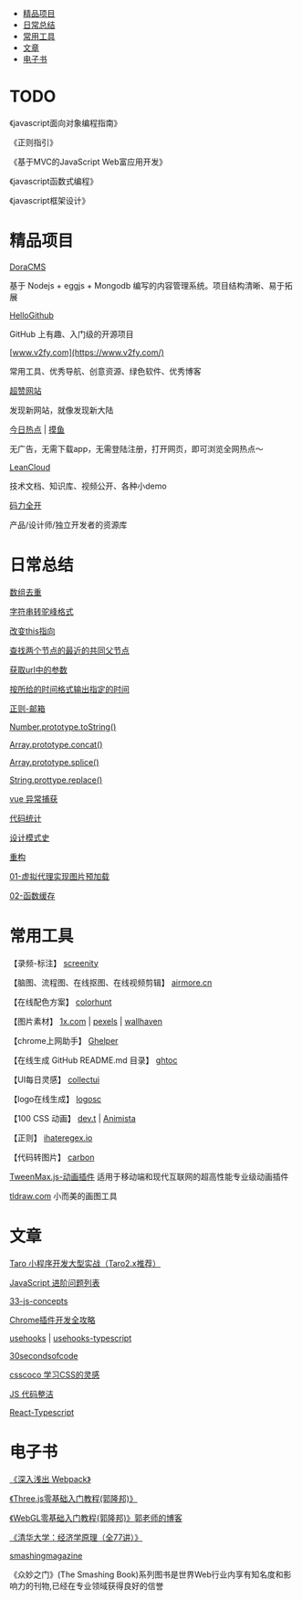 
* [精品项目](#精品项目) 
* [日常总结](#日常总结)
* [常用工具](#常用工具)
* [文章](#文章)
* [电子书](#电子书)


# TODO

《javascript面向对象编程指南》

《正则指引》

《基于MVC的JavaScript Web富应用开发》

《javascript函数式编程》

《javascript框架设计》

# 精品项目

[DoraCMS](https://github.com/doramart/DoraCMS)

基于 Nodejs + eggjs + Mongodb 编写的内容管理系统。项目结构清晰、易于拓展

[HelloGithub](https://github.com/521xueweihan/HelloGitHub)

GitHub 上有趣、入门级的开源项目

[www.v2fy.com](https://www.v2fy.com/)

常用工具、优秀导航、创意资源、绿色软件、优秀博客

[超赞网站](https://github.com/zhaoolee/SuperWeb)

发现新网站，就像发现新大陆

[今日热点](https://tophub.today/) | [摸鱼](https://mo.fish/)

无广告，无需下载app，无需登陆注册，打开网页，即可浏览全网热点～

[LeanCloud](https://leancloud.cn/docs/index.html)

技术文档、知识库、视频公开、各种小demo

[码力全开](https://www.maliquankai.com/)

产品/设计师/独立开发者的资源库


# 日常总结

[数组去重](docs/Code/README.md#数组去重)

[字符串转驼峰格式](docs/Code/README.md#字符串转驼峰格式)

[改变this指向](docs/Code/README.md#改变this指向)

[查找两个节点的最近的共同父节点](docs/Code/README.md#查找两个节点的最近的共同父节点)

[获取url中的参数](docs/Code/README.md#获取url中的参数)

[按所给的时间格式输出指定的时间](docs/Code/README.md#按所给的时间格式输出指定的时间)

[正则-邮箱](docs/RegEx/README.md#isAvailableEmail)

[Number.prototype.toString()](docs/Code/number_tostring.md)

[Array.prototype.concat()](docs/Code/array_concat.md)

[Array.prototype.splice()](docs/Code/array_splice.md)

[String.prottype.replace()](docs/Code/string_replace.md)

[vue 异常捕获](docs/Vue/errorHander.md)

[代码统计](docs/Code/code_counter.md)



[设计模式史](docs/Js/设计模式.md)

[重构](docs/Js/重构.md)

[01-虚拟代理实现图片预加载](https://github.com/xinumh/js-demo/blob/master/01-%E8%99%9A%E6%8B%9F%E4%BB%A3%E7%90%86%E5%AE%9E%E7%8E%B0%E5%9B%BE%E7%89%87%E9%A2%84%E5%8A%A0%E8%BD%BD.html)

[02-函数缓存](https://github.com/xinumh/js-demo/blob/master/02-%E7%BC%93%E5%AD%98.html)

# 常用工具

【录频-标注】
[screenity](https://github.com/alyssaxuu/screenity)

【脑图、流程图、在线抠图、在线视频剪辑】
[airmore.cn](https://airmore.cn)

【在线配色方案】
[colorhunt](https://colorhunt.co/)

【图片素材】
[1x.com](https://1x.com/photos)
|
[pexels](https://www.pexels.com)
|
[wallhaven](https://wallhaven.cc/)

【chrome上网助手】
[Ghelper](http://googlehelper.net/)

【在线生成 GitHub README.md 目录】
[ghtoc](https://sleepeatcode.com/ghtoc)

【UI每日灵感】
[collectui](https://collectui.com/)

【logo在线生成】
[logosc](https://www.logosc.cn/)

【100 CSS 动画】
[dev.t](https://dev.to/afif/i-made-100-css-loaders-for-your-next-project-4eje)
|
[Animista](https://animista.net/)

【正则】
[ihateregex.io](https://ihateregex.io/)

【代码转图片】
[carbon](https://carbon.now.sh/)

[TweenMax.js-动画插件](https://www.tweenmax.com.cn/index.html)
适用于移动端和现代互联网的超高性能专业级动画插件

[tldraw.com](https://www.tldraw.com/)
小而美的画图工具



# 文章

[Taro 小程序开发大型实战（Taro2.x推荐）](https://mp.weixin.qq.com/s/psaWuq6MzwJwXdkhoga0Ag)

[JavaScript 进阶问题列表](https://github.com/lydiahallie/javascript-questions)

[33-js-concepts](https://github.com/stephentian/33-js-concepts)

[Chrome插件开发全攻略](https://github.com/sxei/chrome-plugin-demo)

[usehooks](https://usehooks.com/) | 
[usehooks-typescript](https://usehooks-typescript.com/)

[30secondsofcode](https://www.30secondsofcode.org/)

[csscoco 学习CSS的灵感](https://csscoco.com/inspiration/#/)

[JS 代码整洁](https://github.com/ryanmcdermott/clean-code-javascript?utm_source=gold_browser_extension)

[React-Typescript](https://react-typescript-cheatsheet.netlify.app/)

# 电子书

[《深入浅出 Webpack》](http://webpack.wuhaolin.cn/)

[《Three.js零基础入门教程(郭隆邦)》](http://www.yanhuangxueyuan.com/Three.js/)

[《WebGL零基础入门教程(郭隆邦)》](http://www.yanhuangxueyuan.com/WebGL/)[郭老师的博客](http://www.yanhuangxueyuan.com/)

[《清华大学：经济学原理（全77讲）》](https://www.bilibili.com/video/BV1Nb4y1d7AB?p=4)

[smashingmagazine](https://www.smashingmagazine.com/2021/08/react-children-iteration-methods/)

《众妙之门》(The Smashing Book)系列图书是世界Web行业内享有知名度和影响力的刊物,已经在专业领域获得良好的信誉
